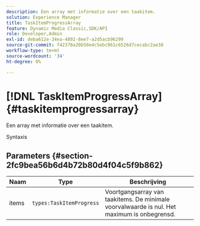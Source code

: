 ```yaml
---
description: Een array met informatie over een taakitem.
solution: Experience Manager
title: TaskItemProgressArray
feature: Dynamic Media Classic,SDK/API
role: Developer,Admin
exl-id: deba612e-34ea-4892-8ee7-a2d5acb96299
source-git-commit: f42378a20b58e4c5ebc961c6526d7cecabc2ae38
workflow-type: tm+mt
source-wordcount: '34'
ht-degree: 0%

---
```


# [!DNL TaskItemProgressArray]{#taskitemprogressarray}

Een array met informatie over een taakitem.

Syntaxis

## Parameters {#section-2fc9bea56b6d4b72b80d4f04c5f9b862}

| Naam | Type | Beschrijving |
|---|---|---|
| items | `types:TaskItemProgress` | Voortgangsarray van taakitems. De minimale voorvalwaarde is nul. Het maximum is onbegrensd. |
